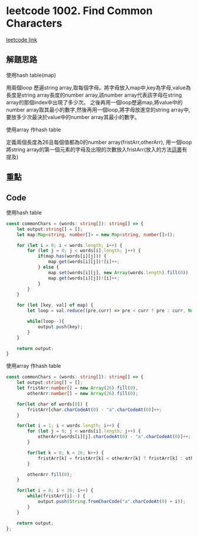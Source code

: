 # leetcode 1002. Find Common Characters

[leetcode link](https://leetcode.com/problems/find-common-characters/)

## 解題思路

使用hash table(map)

用兩個loop 歷遍string array,取每個字母。將字母放入map中,key為字母,value為長度是string array長度的number array,該number array代表該字母在string array的那個index中出現了多少次。
之後再用一個loop歷遍map,將value中的number array取其最小的數字,然後再用一個loop,將字母放進空的string array中,要放多少次最決於value中的number array其最小的數字。

使用array 作hash table

定義兩個長度為26且每個值都為0的number array(fristArr,otherArr), 用一個loop將string array的第一個元素的字母及出現的次數放入fristArr(放入的方法[這裹](https://github.com/AntonyChanhn/Leetcode/blob/main/problems_notes/3.hash_table/1_leetcode242.md)有提及)

## 重點

## Code

使用hash table
```typescript
const commonChars = (words: string[]): string[] => {
    let output:string[] = [];
    let map:Map<string, number[]> = new Map<string, number[]>();

    for (let i = 0; i < words.length; i++) {
        for (let j = 0; j < words[i].length; j++) {
            if(map.has(words[i][j])) {
                map.get(words[i][j])![i]++;
            } else {
                map.set(words[i][j], new Array(words.length).fill(0))
                map.get(words[i][j])![i]++;
            }
        }
    }

    for (let [key, val] of map) {
        let loop = val.reduce((pre,curr) => pre < curr ? pre : curr, Number.MAX_VALUE);

        while(loop--){
            output.push(key);
        }
    }

    return output;
}
```

使用array 作hash table

```typescript
const commonChars = (words: string[]): string[] => {
    let output:string[] = [];
    let fristArr:number[] = new Array(26).fill(0),
        otherArr:number[] = new Array(26).fill(0);

    for(let char of words[0]) {
        fristArr[char.charCodeAt(0) - "a".charCodeAt(0)]++;
    }

    for(let i = 1; i < words.length; i++) {
        for (let j = 0; j < words[i].length; j++) {
            otherArr[words[i][j].charCodeAt(0) - "a".charCodeAt(0)]++;
        }

        for(let k = 0; k < 26; k++) {
            fristArr[k] = fristArr[k] < otherArr[k] ? fristArr[k] : otherArr[k];
        }

        otherArr.fill(0);
    }

    for(let i = 0; i < 26; i++) {
        while(fristArr[i]--) {
            output.push(String.fromCharCode("a".charCodeAt(0) + i));
        }
    }

    return output;
};
```
